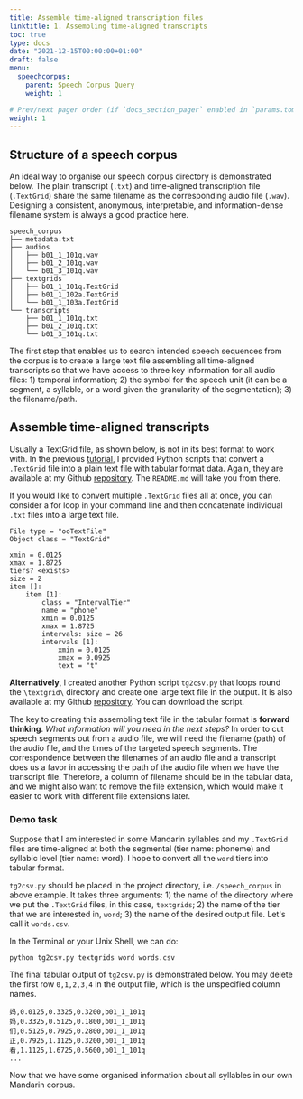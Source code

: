 ```yaml
---
title: Assemble time-aligned transcription files
linktitle: 1. Assembling time-aligned transcripts
toc: true
type: docs
date: "2021-12-15T00:00:00+01:00"
draft: false
menu:
  speechcorpus:
    parent: Speech Corpus Query
    weight: 1

# Prev/next pager order (if `docs_section_pager` enabled in `params.toml`)
weight: 1
---
```


## Structure of a speech corpus
An ideal way to organise our speech corpus directory is demonstrated below. The plain transcript (`.txt`) and time-aligned transcription file (`.TextGrid`) share the same filename as the corresponding audio file (`.wav`). Designing a consistent, anonymous, interpretable, and information-dense filename system is always a good practice here.

```
speech_corpus
├── metadata.txt
├── audios
│   ├── b01_1_101q.wav
│   ├── b01_2_101q.wav
│   └── b01_3_101q.wav
├── textgrids
│   ├── b01_1_101q.TextGrid
│   ├── b01_1_102a.TextGrid
│   └── b01_1_103a.TextGrid
└── transcripts
    ├── b01_1_101q.txt
    ├── b01_2_101q.txt
    └── b01_3_101q.txt
```

The first step that enables us to search intended speech sequences from the corpus is to create a large text file assembling all time-aligned transcripts so that we have access to three key information for all audio files: 1) temporal information; 2) the symbol for the speech unit (it can be a segment, a syllable, or a word given the granularity of the segmentation); 3) the filename/path.

## Assemble time-aligned transcripts

Usually a TextGrid file, as shown below, is not in its best format to work with. In the previous [tutorial](https://chenzixu.rbind.io/resources/1forcedalignment/fa5/), I provided Python scripts that convert a `.TextGrid` file into a plain text file with tabular format data. Again, they are available at my Github [repository](https://github.com/chenchenzi/textgrid2table). The `README.md` will take you from there.

If you would like to convert multiple `.TextGrid` files all at once, you can consider a for loop in your command line and then concatenate individual `.txt` files into a large text file.

```
File type = "ooTextFile"
Object class = "TextGrid"

xmin = 0.0125 
xmax = 1.8725 
tiers? <exists> 
size = 2 
item []: 
    item [1]:
        class = "IntervalTier" 
        name = "phone" 
        xmin = 0.0125 
        xmax = 1.8725 
        intervals: size = 26 
        intervals [1]:
            xmin = 0.0125 
            xmax = 0.0925 
            text = "t" 
```

**Alternatively**, I created another Python script `tg2csv.py` that loops round the `\textgrid\` directory and create one large text file in the output. It is also available at my Github [repository](https://github.com/chenchenzi/textgrid2table). You can download the script.

The key to creating this assembling text file in the tabular format is **forward thinking**. *What information will you need in the next steps?* In order to cut speech segments out from a audio file, we will need the filename (path) of the audio file, and the times of the targeted speech segments. 
The correspondence between the filenames of an audio file and a transcript does us a favor in accessing the path of the audio file when we have the transcript file. Therefore, a column of filename should be in the tabular data, and we might also want to remove the file extension, which would make it easier to work with different file extensions later.

### Demo task
Suppose that I am interested in some Mandarin syllables and my `.TextGrid` files are time-aligned at both the segmental (tier name: phoneme) and syllabic level (tier name: word). I hope to convert all the `word` tiers into tabular format. 

`tg2csv.py` should be placed in the project directory, i.e. `/speech_corpus` in above example. It takes three arguments: 1) the name of the directory where we put the `.TextGrid` files, in this case, `textgrids`; 2) the name of the tier that we are interested in, `word`; 3) the name of the desired output file. Let's call it `words.csv`.

In the Terminal or your Unix Shell, we can do:
```
python tg2csv.py textgrids word words.csv
```
The final tabular output of `tg2csv.py` is demonstrated below. You may delete the first row `0,1,2,3,4` in the output file, which is the unspecified column names.

```
妈,0.0125,0.3325,0.3200,b01_1_101q
妈,0.3325,0.5125,0.1800,b01_1_101q
们,0.5125,0.7925,0.2800,b01_1_101q
正,0.7925,1.1125,0.3200,b01_1_101q
看,1.1125,1.6725,0.5600,b01_1_101q
...
```

Now that we have some organised information about all syllables in our own Mandarin corpus.

